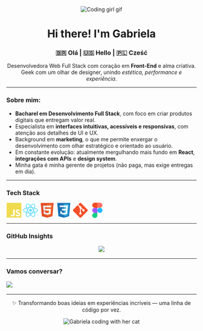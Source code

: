 <p align="center">
  <img src="https://media.giphy.com/media/v1.Y2lkPTc5MGI3NjExMzBjMjk4M2VjMTAwNmI3Y2Y4YjljZTk5Mzc4NWE3OTczNTIzMDEzNiZjdD1n/YrLk1d6zO92A4/giphy.gif" width="400" alt="Coding girl gif">
</p>

<h1 align="center">Hi there! I'm Gabriela</h1>
<h3 align="center">🇧🇷 Olá | 🇺🇸 Hello | 🇵🇱 Cześć</h3>

<p align="center">
  Desenvolvedora Web Full Stack com coração em <strong>Front-End</strong> e alma criativa.  
  Geek com um olhar de designer, unindo <em>estética, performance e experiência</em>.  
</p>

---

### Sobre mim:

- **Bacharel em Desenvolvimento Full Stack**, com foco em criar produtos digitais que entregam valor real.
- Especialista em **interfaces intuitivas, acessíveis e responsivas**, com atenção aos detalhes de UI e UX.
- Background em **marketing**, o que me permite enxergar o desenvolvimento com olhar estratégico e orientado ao usuário.
- Em constante evolução: atualmente mergulhando mais fundo em **React**, **integrações com APIs** e **design system**.
- Minha gata é minha gerente de projetos (não paga, mas exige entregas em dia).

---

### Tech Stack

<div style="display: inline_block">
  <img align="center" alt="JavaScript" height="40" width="40" src="https://raw.githubusercontent.com/devicons/devicon/master/icons/javascript/javascript-plain.svg" title="JavaScript">
  <img align="center" alt="React" height="40" width="40" src="https://raw.githubusercontent.com/devicons/devicon/master/icons/react/react-original.svg" title="React">
  <img align="center" alt="HTML5" height="40" width="40" src="https://raw.githubusercontent.com/devicons/devicon/master/icons/html5/html5-original.svg" title="HTML5">
  <img align="center" alt="CSS3" height="40" width="40" src="https://raw.githubusercontent.com/devicons/devicon/master/icons/css3/css3-original.svg" title="CSS3">
  <img align="center" alt="Git" height="40" width="40" src="https://raw.githubusercontent.com/devicons/devicon/master/icons/git/git-original.svg" title="Git">
  <img align="center" alt="Figma" height="40" width="40" src="https://raw.githubusercontent.com/devicons/devicon/master/icons/figma/figma-original.svg" title="Figma">
</div>

---

### GitHub Insights

<div align="center">
  <img height="180em" src="https://github-readme-stats.vercel.app/api/top-langs/?username=gabycancello&layout=compact&langs_count=7&theme=dracula"/>
</div>

---

### Vamos conversar?

<div>
  <a href="mailto:gabicancello@gmail.com">
    <img src="https://img.shields.io/badge/-Gmail-%23333?style=for-the-badge&logo=gmail&logoColor=white">
  </a>
</div>

---

<p align="center">
  ✨ Transformando boas ideias em experiências incríveis — uma linha de código por vez.
</p>

<p align="center">
  <img src="assets/gaby-dev.gif" width="300" alt="Gabriela coding with her cat">
</p>
